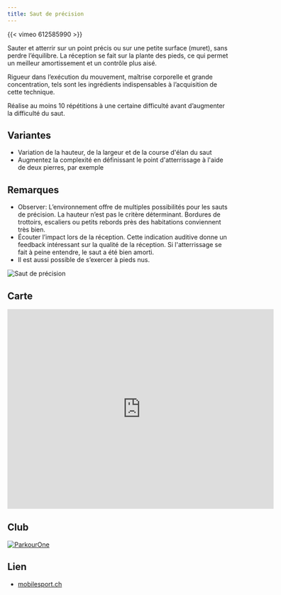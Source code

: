 ```yaml
---
title: Saut de précision
---
```


{{< vimeo 612585990 >}}

Sauter et atterrir sur un point précis ou sur une petite surface (muret), sans perdre l’équilibre. La réception se fait sur la plante des pieds, ce qui permet un meilleur amortissement et un contrôle plus aisé.
 
Rigueur dans l’exécution du mouvement, maîtrise corporelle et grande concentration, tels sont les ingrédients indispensables à l’acquisition de cette technique.
 
Réalise au moins 10 répétitions à une certaine difficulté avant d’augmenter la difficulté du saut.
 
## Variantes

- Variation de la hauteur, de la largeur et de la course d'élan du saut
- Augmentez la complexité en définissant le point d'atterrissage à l'aide de deux pierres, par exemple
 
## Remarques

- Observer: L’environnement offre de multiples possibilités pour les sauts de précision. La hauteur n’est pas le critère déterminant. Bordures de trottoirs, escaliers ou petits rebords près des habitations conviennent très bien.
- Écouter l’impact lors de la réception. Cette indication auditive donne un feedback intéressant sur la qualité de la réception. Si l'atterrissage se fait à peine entendre, le saut a été bien amorti.
- Il est aussi possible de s’exercer à pieds nus.

![Saut de précision](/img/6.jpg)

## Carte

<iframe src="https://www.google.com/maps/embed?pb=!1m16!1m12!1m3!1d1011.2427366735956!2d7.2474320001688035!3d47.13482897164818!2m3!1f0!2f0!3f0!3m2!1i1024!2i768!4f13.1!2m1!1spalais%20des%20congr%C3%A8s%20bienne!5e1!3m2!1sfr!2sch!4v1632914335011!5m2!1sfr!2sch" width="600" height="450" style="border:0;" allowfullscreen="" loading="lazy"></iframe>

## Club

<a href="https://schweiz.parkourone.com/" target="_blank"><img class="logo" src="/img/parkour.jpg" alt="ParkourOne"></a>

## Lien

- [mobilesport.ch](https://www.mobilesport.ch/parkour/praezisionssprung/)
